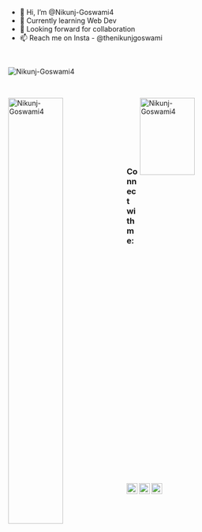 <!--
**Nikunj-Goswami4/Nikunj-Goswami4** is a ✨ _special_ ✨ repository because its `README.md` (this file) appears on your GitHub profile.

Here are some ideas to get you started:

- 🔭 I’m currently working on ...
- 🌱 I’m currently learning ...
- 👯 I’m looking to collaborate on ...
- 🤔 I’m looking for help with ...
- 💬 Ask me about ...
- 📫 How to reach me: ...
- 😄 Pronouns: ...
- ⚡ Fun fact: ...
-->


- 👋 Hi, I’m @Nikunj-Goswami4
- 🌱 Currently learning Web Dev
- 💞️ Looking forward for collaboration
- 📫 Reach me on Insta - @thenikunjgoswami

<br>
<p align="left"> <img src="https://komarev.com/ghpvc/?username=Nikunj-Goswami4&label=Profile%20views&color=0e75b6&style=flat" alt="Nikunj-Goswami4" /> </p>
<br>

<!--
<br>
<p><img align="left" src="https://github-readme-stats.vercel.app/api/top-langs?username=Nikunj-Goswami4&show_icons=true&locale=en&layout=compact" alt="Nikunj-Goswami4" /></p>
<br><br><br><br><br>
-->
<p>&nbsp;<img align="left" src="https://github-readme-stats.vercel.app/api?username=Nikunj-Goswami4&show_icons=true&locale=en" alt="Nikunj-Goswami4"  width="47%" hieght="50%"/> <img align="right" src="https://github-readme-streak-stats.herokuapp.com/?user=Nikunj-Goswami4" alt="Nikunj-Goswami4" width="47%" height="20%"/></p>

<br><br><br><br><br>

### Connect with me:

[<img align="left" alt="codeSTACKr | YouTube" width="22px" src="https://cdn.jsdelivr.net/npm/simple-icons@v3/icons/youtube.svg" />][youtube]
[<img align="left" alt="codeSTACKr | LinkedIn" width="22px" src="https://cdn.jsdelivr.net/npm/simple-icons@v3/icons/linkedin.svg" />][linkedin]
[<img align="left" alt="codeSTACKr | Instagram" width="22px" src="https://cdn.jsdelivr.net/npm/simple-icons@v3/icons/instagram.svg" />][instagram]


[youtube]: [https://www.youtube.com/channel/UC1o_nVc91_PpntAQCeFdEYw/featured](https://www.youtube.com/@nikunjgoswami1081)
[instagram]: [https://www.instagram.com/_raval_hardik/](https://instagram.com/thenikunjgoswami?igshid=YmMyMTA2M2Y=)
[linkedin]: [https://www.linkedin.com/in/hardik-raval-117735192/](https://www.linkedin.com/in/nikunj-goswami-0159a4240)
